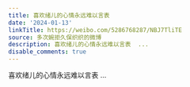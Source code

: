 ```yaml
---
title: 喜欢绪儿的心情永远难以言表
date: '2024-01-13'
linkTitle: https://weibo.com/5286768287/NBJ7TliTE
source: 多次婉拒久保织织的微博
description: 喜欢绪儿的心情永远难以言表  ...
disable_comments: true
---
```

喜欢绪儿的心情永远难以言表  ...